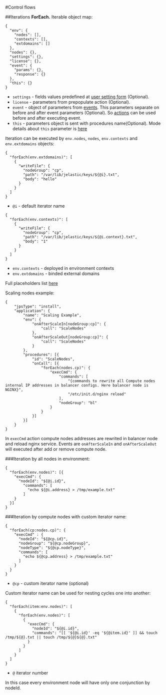 #Control flows

##Iterations
<b>ForEach.</b>
Iterable object map:

```
{
  "env": {
    "nodes": [],
    "contexts": [],
    "extdomains": []
  },
  "nodes": {},
  "settings": {},
  "license": {},
  "event": {
    "params": {},
    "response": {}
  },
  "this": {}
}
```
- `settings` - fields values predefined at [user setting form](http://docs.cloudscripting.local/creating-templates/user-input-parameters/) (Optional).
- `license` - parameters from prepopulate action (Optional).
- `event` - object of parameters from [events](http://docs.cloudscripting.local/reference/events/). This parameters separate on before and after event parameters (Optional). So [actions](/reference/actions/) can be used before and after executing event.
- `this` - parameters object is sent with procedures name(Optional). Mode details about `this` parameter is [here](/reference/placeholders/#procedure-placeholders)

Iteration can be executed by `env.nodes`, `nodes`, `env.contexts` and `env.extdomains` objects:

```
{
  "forEach(env.extdomains)": [
    {
      "writeFile": {
        "nodeGroup": "cp",
        "path": "/var/lib/jelastic/keys/${@i}.txt",
        "body": "hello"
      }
    }
  ]
}
```

- `@i` - default iterator name

```
{
  "forEach(env.contexts)": [
    {
      "writeFile": {
        "nodeGroup": "cp",
        "path": "/var/lib/jelastic/keys/${@i.context}.txt",
        "body": "1"
      }
    }
  ]
}
```

- `env.contexts` - deployed in environment contexts
- `env.extdomains` - binded external domains 

Full placeholders list [here](/reference/placeholders/)

Scaling nodes example:
```
{
	"jpsType": "install",
	"application": {
		"name": "Scaling Example",
		"env": {
			"onAfterScaleIn[nodeGroup:cp]": {
				"call": "ScaleNodes"
			},
			"onAfterScaleOut[nodeGroup:cp]": {
				"call": "ScaleNodes"
			}
		},
		"procedures": [{
			"id": "ScaleNodes",
			"onCall": [{
				"forEach(nodes.cp)": {
					"execCmd": {
						"commands": [
							"{commands to rewrite all Compute nodes internal IP addresses in balancer configs. Here balancer node is NGINX}",
							"/etc/init.d/nginx reload"
						],
						"nodeGroup": "bl"
					}
				}
			}]
		}]
	}
}
```
In `execCmd` action compute nodes addresses are rewrited in balancer node and reload nginx service.
Events are `onAfterScaleIn` and `onAfterScaleOut` will executed after add or remove compute node.

###Iteration by all nodes in environment:

```
{
  "forEach(env.nodes)": [{
    "execCmd": {
	  "nodeId": "${@i.id}",
		"commands": [
	      "echo ${@i.address} > /tmp/example.txt"
		]
	}
  }]
}
```

###Iteration by compute nodes with custom iterator name:
```
{
  "forEach(cp:nodes.cp)": {
    "execCmd" : {
      "nodeId": "${@cp.id}",
      "nodeGroup": "${@cp.nodeGroup}",
      "nodeType": "${@cp.nodeType}",
      "commands": [
        "echo ${@cp.address} > /tmp/example.txt"
      ]
    }
  }
}
```

- `@cp` - custom iterator name (optional)

Custom iterator name can be used for nesting cycles one into another:
```
{
  "forEach(item:env.nodes)": [
    {
      "forEach(env.nodes)": [
        {
          "execCmd": {
            "nodeId": "${@i.id}",
            "commands": "[[ '${@i.id}' -eq '${@item.id}' ]] && touch /tmp/${@}.txt || touch /tmp/${@}${@}.txt"
          }
        }
      ]
    }
  ]
}
```
- `@` iterator number

In this case every environment node will have only one conjunction by nodeId.
